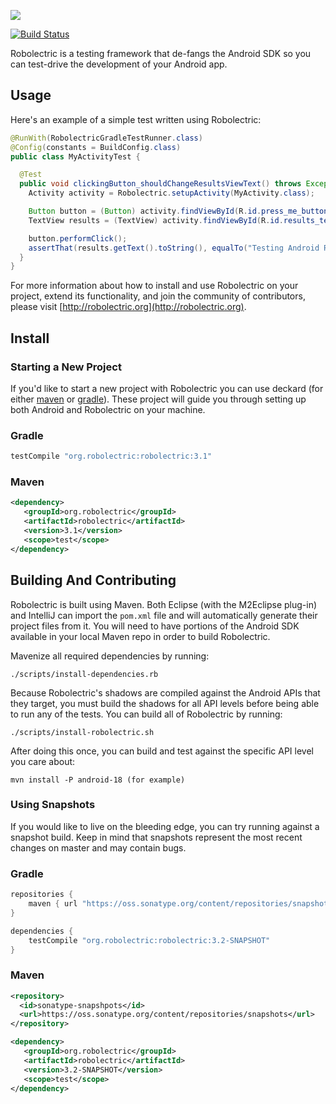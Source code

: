 <a name="README">[<img src="https://rawgithub.com/robolectric/robolectric/master/images/robolectric-horizontal.png"/>](http://robolectric.org)</a>

[![Build Status](https://secure.travis-ci.org/robolectric/robolectric.png?branch=master)](http://travis-ci.org/robolectric/robolectric)

Robolectric is a testing framework that de-fangs the Android SDK so you can test-drive the development of your Android app.

## Usage

Here's an example of a simple test written using Robolectric:

```java
@RunWith(RobolectricGradleTestRunner.class)
@Config(constants = BuildConfig.class)
public class MyActivityTest {

  @Test
  public void clickingButton_shouldChangeResultsViewText() throws Exception {
    Activity activity = Robolectric.setupActivity(MyActivity.class);

    Button button = (Button) activity.findViewById(R.id.press_me_button);
    TextView results = (TextView) activity.findViewById(R.id.results_text_view);

    button.performClick();
    assertThat(results.getText().toString(), equalTo("Testing Android Rocks!"));
  }
}
```

For more information about how to install and use Robolectric on your project, extend its functionality, and join the community of contributors, please visit [http://robolectric.org](http://robolectric.org).

## Install

### Starting a New Project

If you'd like to start a new project with Robolectric you can use deckard (for either [maven](http://github.com/robolectric/deckard-maven) or [gradle](http://github.com/robolectric/deckard-gradle)). These project will guide you through setting up both Android and Robolectric on your machine.

### Gradle

```groovy
testCompile "org.robolectric:robolectric:3.1"
```

### Maven

```xml
<dependency>
   <groupId>org.robolectric</groupId>
   <artifactId>robolectric</artifactId>
   <version>3.1</version>
   <scope>test</scope>
</dependency>
```

## Building And Contributing

Robolectric is built using Maven. Both Eclipse (with the M2Eclipse plug-in) and IntelliJ can import the `pom.xml` file and will automatically generate their project files from it. You will need to have portions of the Android SDK available in your local Maven repo in order to build Robolectric.

Mavenize all required dependencies by running:

    ./scripts/install-dependencies.rb

Because Robolectric's shadows are compiled against the Android APIs that they target, you must build the shadows for all API levels before being able to run any of the tests. You can build all of Robolectric by running:

    ./scripts/install-robolectric.sh
    
After doing this once, you can build and test against the specific API level you care about:

    mvn install -P android-18 (for example)

### Using Snapshots

If you would like to live on the bleeding edge, you can try running against a snapshot build. Keep in mind that snapshots represent the most recent changes on master and may contain bugs.

### Gradle

```groovy
repositories {
    maven { url "https://oss.sonatype.org/content/repositories/snapshots" }
}

dependencies {
    testCompile "org.robolectric:robolectric:3.2-SNAPSHOT"
}
```

### Maven

```xml
<repository>
  <id>sonatype-snapshpots</id>
  <url>https://oss.sonatype.org/content/repositories/snapshots</url>
</repository>

<dependency>
   <groupId>org.robolectric</groupId>
   <artifactId>robolectric</artifactId>
   <version>3.2-SNAPSHOT</version>
   <scope>test</scope>
</dependency>
```
